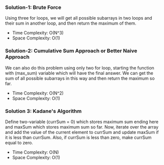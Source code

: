 ### Solution-1: Brute Force 
Using three for loops, we will get all possible subarrays in two loops and their sum in another loop, and then return the maximum of them.
- Time Complexity: O(N^3)
- Space Complexity: O(1)

### Solution-2: Cumulative Sum Approach or Better Naive Approach
We can also do this problem using only two for loop, starting the function with (max_sum) variable which will have the final answer. We can get the sum of all possible subarrays in this way and then return the maximum so far.
- Time Complexity: O(N^2)
- Space Complexity: O(1)

### Solution 3: Kadane's Algorithm
Define two-variable (currSum = 0) which stores maximum sum ending here and maxSum which stores maximum sum so far. Now, iterate over the array and add the value of the current element to currSum and update maxSum if it is less than currSum. Also, if currSum is less than zero, make currSum equal to zero.
- Time Complexity: O(N)
- Space Complexity: O(1)
